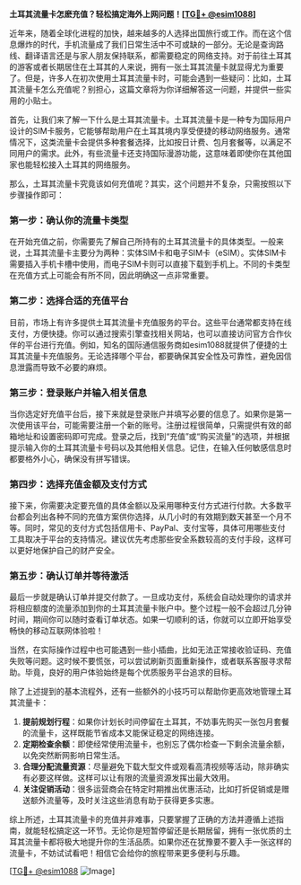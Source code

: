 **土耳其流量卡怎麽充值？轻松搞定海外上网问题！[[TG💪+ @esim1088](https://t.me/s/esim1088)]**

近年来，随着全球化进程的加快，越来越多的人选择出国旅行或工作。而在这个信息爆炸的时代，手机流量成了我们日常生活中不可或缺的一部分。无论是查询路线、翻译语言还是与家人朋友保持联系，都需要稳定的网络支持。对于前往土耳其的游客或者长期居住在土耳其的人来说，拥有一张土耳其流量卡就显得尤为重要了。但是，许多人在初次使用土耳其流量卡时，可能会遇到一些疑问：比如，土耳其流量卡怎么充值呢？别担心，这篇文章将为你详细解答这一问题，并提供一些实用的小贴士。

首先，让我们来了解一下什么是土耳其流量卡。土耳其流量卡是一种专为国际用户设计的SIM卡服务，它能够帮助用户在土耳其境内享受便捷的移动网络服务。通常情况下，这类流量卡会提供多种套餐选择，比如按日计费、包月套餐等，以满足不同用户的需求。此外，有些流量卡还支持国际漫游功能，这意味着即使你在其他国家也能轻松接入土耳其的网络服务。

那么，土耳其流量卡究竟该如何充值呢？其实，这个问题并不复杂，只需按照以下步骤操作即可：

### 第一步：确认你的流量卡类型

在开始充值之前，你需要先了解自己所持有的土耳其流量卡的具体类型。一般来说，土耳其流量卡主要分为两种：实体SIM卡和电子SIM卡（eSIM）。实体SIM卡需要插入手机卡槽中使用，而电子SIM卡则可以直接下载到手机上。不同的卡类型在充值方式上可能会有所不同，因此明确这一点非常重要。

### 第二步：选择合适的充值平台

目前，市场上有许多提供土耳其流量卡充值服务的平台。这些平台通常都支持在线支付，方便快捷。你可以通过搜索引擎查找相关网站，也可以直接访问官方合作伙伴的平台进行充值。例如，知名的国际通信服务商如esim1088就提供了便捷的土耳其流量卡充值服务。无论选择哪个平台，都要确保其安全性及可靠性，避免因信息泄露而导致不必要的麻烦。

### 第三步：登录账户并输入相关信息

当你选定好充值平台后，接下来就是登录账户并填写必要的信息了。如果你是第一次使用该平台，可能需要注册一个新的账号。注册过程很简单，只需提供有效的邮箱地址和设置密码即可完成。登录之后，找到“充值”或“购买流量”的选项，并根据提示输入你的土耳其流量卡号码以及其他相关信息。记住，在输入任何敏感信息时都要格外小心，确保没有拼写错误。

### 第四步：选择充值金额及支付方式

接下来，你需要决定要充值的具体金额以及采用哪种支付方式进行付款。大多数平台都会列出各种不同的充值方案供你选择，从几小时的有效期到数天甚至一个月不等。同时，常见的支付方式包括信用卡、PayPal、支付宝等，具体可用哪些支付工具取决于平台的支持情况。建议优先考虑那些安全系数较高的支付手段，这样可以更好地保护自己的财产安全。

### 第五步：确认订单并等待激活

最后一步就是确认订单并提交付款了。一旦成功支付，系统会自动处理你的请求并将相应额度的流量添加到你的土耳其流量卡账户中。整个过程一般不会超过几分钟时间，期间你可以随时查看订单状态。如果一切顺利的话，你就可以立即开始享受畅快的移动互联网体验啦！

当然，在实际操作过程中也可能遇到一些小插曲，比如无法正常接收验证码、充值失败等问题。这时候不要慌张，可以尝试刷新页面重新操作，或者联系客服寻求帮助。毕竟，良好的用户体验始终是每个优质服务平台追求的目标。

除了上述提到的基本流程外，还有一些额外的小技巧可以帮助你更高效地管理土耳其流量卡：

1. **提前规划行程**：如果你计划长时间停留在土耳其，不妨事先购买一张包月套餐的流量卡，这样既能节省成本又能保证稳定的网络连接。
2. **定期检查余额**：即使经常使用流量卡，也别忘了偶尔检查一下剩余流量余额，以免突然断网影响日常生活。
3. **合理分配流量资源**：尽量避免下载大型文件或观看高清视频等活动，除非确实有必要这样做。这样可以让有限的流量资源发挥出最大效用。
4. **关注促销活动**：很多运营商会在特定时期推出优惠活动，比如打折促销或是赠送额外流量等，及时关注这些消息有助于获得更多实惠。

综上所述，土耳其流量卡的充值并非难事，只要掌握了正确的方法并遵循上述指南，就能轻松搞定这一环节。无论你是短暂停留还是长期居留，拥有一张优质的土耳其流量卡都将极大地提升你的生活品质。如果你还在犹豫要不要入手一张这样的流量卡，不妨试试看吧！相信它会给你的旅程带来更多便利与乐趣。

[[TG💪+ @esim1088](https://t.me/s/esim1088) ![Image](https://i.postimg.cc/4NQfJmqS/Snipaste-2025-05-13-00-14-12.png)]